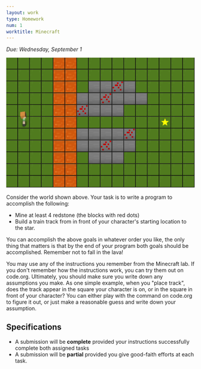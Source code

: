 ```yaml
---
layout: work
type: Homework
num: 1
worktitle: Minecraft
---
```


*Due: Wednesday, September 1*

![](world1.png)

Consider the world shown above.  Your task is to write a program to
accomplish the following:

* Mine at least 4 redstone (the blocks with red dots)
* Build a train track from in front of your character's starting
  location to the star.

You can accomplish the above goals in whatever order you like, the
only thing that matters is that by the end of your program both goals
should be accomplished.  Remember not to fall in the lava!

You may use any of the instructions you remember from the Minecraft
lab.  If you don't remember how the instructions work, you can try
them out on code.org.  Ultimately, you should make sure you write down
any assumptions you make.  As one simple example, when you "place
track", does the track appear in the square your character is on, or
in the square in front of your character?  You can either play with
the command on code.org to figure it out, or just make a reasonable
guess and write down your assumption.

## Specifications

- A submission will be **complete** provided your instructions successfully complete both assigned tasks
- A submission will be **partial** provided you give good-faith efforts at each task.
